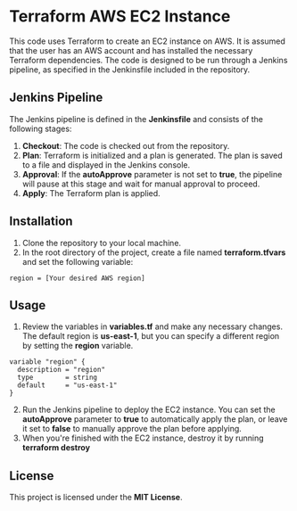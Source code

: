# Terraform AWS EC2 Instance

This code uses Terraform to create an EC2 instance on AWS. It is assumed that the user has an AWS account and has installed the necessary Terraform dependencies. The code is designed to be run through a Jenkins pipeline, as specified in the Jenkinsfile included in the repository.

## **Jenkins Pipeline**

The Jenkins pipeline is defined in the **Jenkinsfile** and consists of the following stages:

1. **Checkout**: The code is checked out from the repository.
2. **Plan**: Terraform is initialized and a plan is generated. The plan is saved to a file and displayed in the Jenkins console.
3. **Approval**: If the **autoApprove** parameter is not set to **true**, the pipeline will pause at this stage and wait for manual approval to proceed.
4. **Apply**: The Terraform plan is applied.

## **Installation**

1. Clone the repository to your local machine.
2. In the root directory of the project, create a file named **terraform.tfvars** and set the following variable:

```
region = [Your desired AWS region]
```

## **Usage**

1. Review the variables in **variables.tf** and make any necessary changes. The default region is **us-east-1**, but you can specify a different region by setting the **region** variable.

```
variable "region" {
  description = "region"
  type        = string
  default     = "us-east-1"
}
```

2. Run the Jenkins pipeline to deploy the EC2 instance. You can set the **autoApprove** parameter to **true** to automatically apply the plan, or leave it set to **false** to manually approve the plan before applying.
3. When you're finished with the EC2 instance, destroy it by running **terraform destroy**

## **License**

This project is licensed under the **MIT License**.
